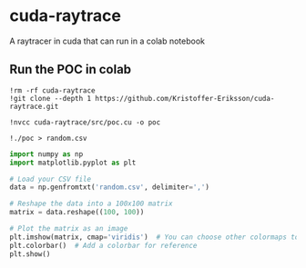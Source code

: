 # cuda-raytrace

A raytracer in cuda that can run in a colab notebook

## Run the POC in colab

```
!rm -rf cuda-raytrace
!git clone --depth 1 https://github.com/Kristoffer-Eriksson/cuda-raytrace.git
```

```
!nvcc cuda-raytrace/src/poc.cu -o poc
```

```
!./poc > random.csv
```

```py
import numpy as np
import matplotlib.pyplot as plt

# Load your CSV file
data = np.genfromtxt('random.csv', delimiter=',')

# Reshape the data into a 100x100 matrix
matrix = data.reshape((100, 100))

# Plot the matrix as an image
plt.imshow(matrix, cmap='viridis')  # You can choose other colormaps too
plt.colorbar()  # Add a colorbar for reference
plt.show()
```

